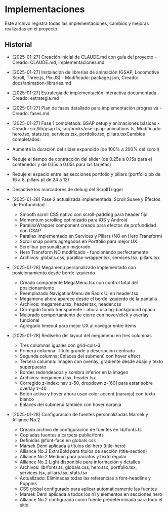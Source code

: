 # Implementaciones

Este archivo registra todas las implementaciones, cambios y mejoras realizadas en el proyecto.

## Historial

- [2025-01-27] Creación inicial de CLAUDE.md con guía del proyecto - Creado: CLAUDE.md, implementaciones.md
- [2025-01-27] Instalación de librerías de animación (GSAP, Locomotive Scroll, Three.js, PixiJS) - Modificado: package.json, Creado: docs/animation-libraries.md
- [2025-01-27] Estrategia de implementación interactiva documentada - Creado: estrategia.md
- [2025-01-27] Plan de fases detallado para implementación progresiva - Creado: fases.md
- [2025-01-27] Fase 1 completada: GSAP setup y animaciones básicas - Creado: src/lib/gsap.ts, src/hooks/use-gsap-animations.ts, Modificado: hero.tsx, stats.tsx, services.tsx, portfolio.tsx, pillars.tsxCambios completados: 
- Aumenté la duración del slider expandido (de 100% a 200% del scroll)
- Reduje el tiempo de contracción del slider (de 0.25s a 0.15s para el contenedor y de 0.15s a 0.05s para las tarjetas)
- Reduje el espacio entre las secciones portfolio y pillars (portfolio pb de 16 a 8, pillars pt de 24 a 12)
- Desactivé los marcadores de debug del ScrollTrigger

- [2025-01-28] Fase 2 actualizada implementada: Scroll Suave y Efectos de Profundidad
  - Smooth scroll CSS nativo con scroll-padding para header fijo
  - Momentum scrolling optimizado para iOS y Android
  - ParallaxWrapper component creado para efectos de profundidad con GSAP
  - Parallax implementado en Services y Pillars (NO en Hero Transform)
  - Scroll snap points agregados en Portfolio para mejor UX
  - Scrollbar personalizado mejorado
  - Hero Transform NO modificado - funcionando perfectamente
  - Archivos: globals.css, parallax-wrapper.tsx, services.tsx, pillars.tsx

- [2025-01-28] Megamenu personalizado implementado con posicionamiento desde borde izquierdo
  - Creado componente MegaMenu.tsx con control total del posicionamiento
  - Reemplazado NavigationMenu de Radix UI en header.tsx
  - Megamenu ahora aparece desde el borde izquierdo de la pantalla
  - Archivos: megamenu.tsx, header.tsx, header.css
  - Corregido fondo transparente - ahora usa bg-background opaco
  - Mejorado comportamiento de cierre con hover/click y overlay funcional
  - Agregado timeout para mejor UX al navegar entre items

- [2025-01-28] Rediseño del layout del megamenu en tres columnas
  - Tres columnas iguales con grid-cols-3
  - Primera columna: Título grande y descripción centrada
  - Segunda columna: Enlaces del submenú con hover effect
  - Tercera columna: Imagen con overlay, gradiente desde abajo y texto superpuesto
  - Bordes redondeados y sombra inferior en la imagen
  - Archivos: megamenu.tsx, header.tsx
  - Corregido z-index: nav z-50, dropdown z-[60] para estar sobre overlay z-40
  - Botón activo y hover ahora usan color accent (naranja) con texto blanco
  - Enlaces del submenú también con hover naranja

- [2025-01-28] Configuración de fuentes personalizadas Marsek y Alliance No.2
  - Creado archivo de configuración de fuentes en lib/fonts.ts
  - Copiadas fuentes a carpeta public/fonts
  - Definidas @font-face en globals.css
  - Marsek Demi aplicada a títulos del hero (title-hero)
  - Alliance No.2 ExtraBold para títulos de sección (title-section)
  - Alliance No.2 Medium para párrafos y texto regular
  - Alliance No.2 Light disponible para información y detalles
  - Archivos: lib/fonts.ts, globals.css, hero.tsx, portfolio.tsx, services.tsx, pillars.tsx, stats.tsx
  - Actualizado: Eliminadas todas las referencias a font-headline y Poppins
  - CSS global configurado para aplicar automáticamente las fuentes
  - Marsek Demi aplicada a todos los h1 y elementos en secciones hero
  - Alliance No.2 configurada como fuente predeterminada para todo el sitio
